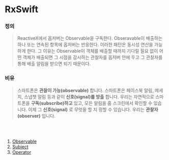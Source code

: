 RxSwift
=======

### 정의

> ReactiveX에서 옵저버는 Observable을 구독한다. Obseravable이 배출하는 하나 또는 연속된 항목에 옵저버는 반응한다. 이러한 패턴은 동시성 연산을 가능하게 한다. 그 이유는 Observable이 객체를 배출할 때까지 기다릴 필요 없이 어떤 객체가 배출되면 그 시점을 감시하는 관찰자를 옵저버 안에 두고 그 관찰자를 통해 배출 알림을 받으면 되기 때문이다.<br/>

### 비유	

> 스마트폰은 **관찰이 가능(observable)** 합니다. 스마트폰은 페이스북 알림, 메세지, 스냅챗 알림 등과 같이 **신호(signal)를 방출** 합니다. 우리는 자연적으로 스마트폰을 **구독(subscribe)하고** 있고, 모든 알림을 홈 스크린에서 확인할 수 있습니다. 이제 그 **신호(signal)** 로 무엇을 할 지 정할 수 있습니다. 우리는 **관찰자 (observer)** 입니다.

<br/>

<br/>

1. [Observable](https://github.com/wjdgo813/RxSwift_Practice/blob/master/RxObservable/Observable.md)
2. [Subject](https://github.com/wjdgo813/RxSwift_Practice/blob/master/Subject.md)
3. [Operator](https://github.com/wjdgo813/RxSwift_Practice/blob/master/Operator.md)
